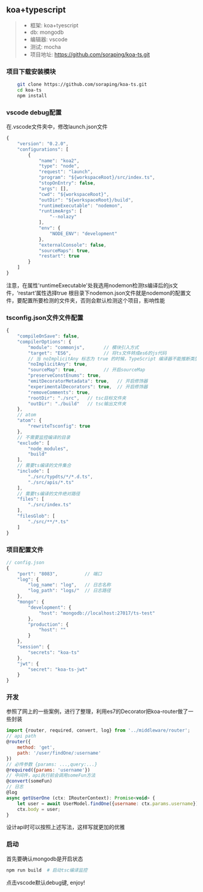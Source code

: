 ## koa+typescript

> * 框架: koa+tyescript
> * db: mongodb
> * 编辑器: vscode
> * 测试: mocha
> * 项目地址: https://github.com/soraping/koa-ts.git

### 项目下载安装模块
``` bash
    git clone https://github.com/soraping/koa-ts.git
    cd koa-ts
    npm install
```

### vscode debug配置
在.vscode文件夹中，修改launch.json文件
``` JavaScript
{
    "version": "0.2.0",
    "configurations": [
        {
            "name": "koa2",
            "type": "node",
            "request": "launch",
            "program": "${workspaceRoot}/src/index.ts",
            "stopOnEntry": false,
            "args": [],
            "cwd": "${workspaceRoot}",
            "outDir": "${workspaceRoot}/build",
            "runtimeExecutable": "nodemon",  
            "runtimeArgs": [
                "--nolazy"
            ],
            "env": {
                "NODE_ENV": "development"
            },
            "externalConsole": false,
            "sourceMaps": true,
            "restart": true
        }
    ]
}
```
注意，在属性'runtimeExecutable'处我选用nodemon检测ts编译后的js文件，‘restart’属性选择true
根目录下nodemon.json文件就是nodemon的配置文件，要配置所要检测的文件夹，否则会默认检测这个项目，影响性能

### tsconfig.json文件文件配置
``` JavaScript
{
    "compileOnSave": false,
    "compilerOptions": {
        "module": "commonjs",       // 模块引入方式
        "target": "ES6",            // 将ts文件转成es6的js代码
        // 当 noImplicitAny 标志为 true 的时候，TypeScript 编译器不能推断类型，它仍然生成 JavaScript 文件，但是报告一个错误。
        "noImplicitAny": true,
        "sourceMap": true,          // 开启sourceMap
        "preserveConstEnums": true,
        "emitDecoratorMetadata": true,   // 开启修饰器
        "experimentalDecorators": true,  // 开启修饰器
        "removeComments": true,
        "rootDir": "./src",   // tsc目标文件夹
        "outDir": "./build"   // tsc输出文件夹
    },
    // atom
    "atom": {
        "rewriteTsconfig": true
    },
    // 不需要监控编译的目录
    "exclude": [
        "node_modules",
        "build"
    ],
    // 需要ts编译的文件集合
    "include": [
        "./src/typdts/*/*.d.ts",
        "./src/apis/*.ts"
    ],
    // 需要ts编译的文件绝对路径
    "files": [
        "./src/index.ts"
    ],
    "filesGlob": [
        "./src/**/*.ts"
    ]
}
```

### 项目配置文件
``` JavaScript
// config.json
{
    "port": "8083",          // 端口
    "log": {
        "log_name": "log",   // 日志名称
        "log_path": "logs/"  // 日志路径
    },
    "mongo": {
        "development": {
            "host": "mongodb://localhost:27017/ts-test"
        },
        "production": {
            "host": ""
        }
    },
    "session": {
        "secrets": "koa-ts"
    },
    "jwt": {
        "secret": "koa-ts-jwt"
    }
}
```

### 开发
参照了网上的一些案例，进行了整理，利用es7的Decorator把koa-router做了一些封装
``` JavaScript
import {router, required, convert, log} from '../middleware/router';
// api path
@router({
    method: 'get',
    path: '/user/findOne/:username'
})
// 必传参数 {params: ...,query:...}
@required({params: 'username'})
// 中间件，api执行前会调用someFun方法
@convert(someFun)
// 日志
@log
async getUserOne (ctx: IRouterContext): Promise<void> {
    let user = await UserModel.findOne({username: ctx.params.username});
    ctx.body = user;
}
```
设计api时可以按照上述写法，这样写就更加的优雅

### 启动
首先要确认mongodb是开启状态
``` bash
npm run build  # 启动tsc编译监控
```
点击vscode默认debug键, enjoy!